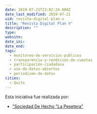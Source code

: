```yaml
---
date: 2019-07-21T23:02:24.000Z
date_last_modified: 2019-07-21
uid: revista-digital-plan-v
title: "Revista Digital Plan V"
description: ""
type: 
website: 
date_ini: 
date_end: 
tags:
  - monitoreo-de-servicios-publicos
  - transparencia-y-rendicion-de-cuentas
  - participación-ciudadana
  - uso-de-datos-abiertos
  - periodismo-de-datos
cities: 
  - Quito
---
```


Esta iniciativa fue realizada por:

- ["Sociedad De Hecho \"La Pesetera\"](/organizaciones/sociedad-de-hecho-la-pesetera)

